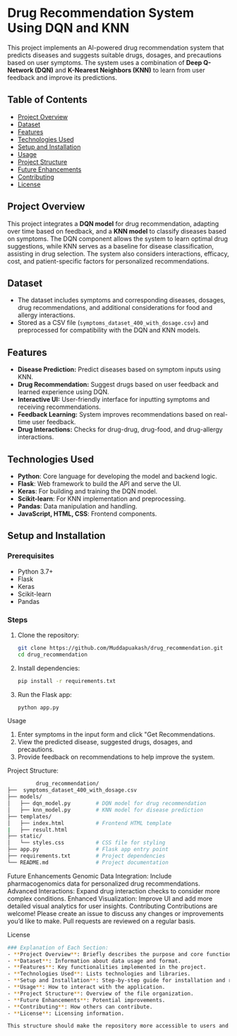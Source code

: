 # Drug Recommendation System Using DQN and KNN

This project implements an AI-powered drug recommendation system that predicts diseases and suggests suitable drugs, dosages, and precautions based on user symptoms. The system uses a combination of **Deep Q-Network (DQN)** and **K-Nearest Neighbors (KNN)** to learn from user feedback and improve its predictions. 

## Table of Contents
- [Project Overview](#project-overview)
- [Dataset](#dataset)
- [Features](#features)
- [Technologies Used](#technologies-used)
- [Setup and Installation](#setup-and-installation)
- [Usage](#usage)
- [Project Structure](#project-structure)
- [Future Enhancements](#future-enhancements)
- [Contributing](#contributing)
- [License](#license)

## Project Overview
This project integrates a **DQN model** for drug recommendation, adapting over time based on feedback, and a **KNN model** to classify diseases based on symptoms. The DQN component allows the system to learn optimal drug suggestions, while KNN serves as a baseline for disease classification, assisting in drug selection. The system also considers interactions, efficacy, cost, and patient-specific factors for personalized recommendations.

## Dataset
- The dataset includes symptoms and corresponding diseases, dosages, drug recommendations, and additional considerations for food and allergy interactions.
- Stored as a CSV file (`symptoms_dataset_400_with_dosage.csv`) and preprocessed for compatibility with the DQN and KNN models.

## Features
- **Disease Prediction:** Predict diseases based on symptom inputs using KNN.
- **Drug Recommendation:** Suggest drugs based on user feedback and learned experience using DQN.
- **Interactive UI:** User-friendly interface for inputting symptoms and receiving recommendations.
- **Feedback Learning:** System improves recommendations based on real-time user feedback.
- **Drug Interactions:** Checks for drug-drug, drug-food, and drug-allergy interactions.

## Technologies Used
- **Python**: Core language for developing the model and backend logic.
- **Flask**: Web framework to build the API and serve the UI.
- **Keras**: For building and training the DQN model.
- **Scikit-learn**: For KNN implementation and preprocessing.
- **Pandas**: Data manipulation and handling.
- **JavaScript, HTML, CSS**: Frontend components.

## Setup and Installation
### Prerequisites
- Python 3.7+
- Flask
- Keras
- Scikit-learn
- Pandas

### Steps
1. Clone the repository:
   ```bash
   git clone https://github.com/Muddapuakash/drug_recommendation.git
   cd drug_recommendation
2. Install dependencies:
    ```bash
   pip install -r requirements.txt
3. Run the Flask app:
   ```bash
   python app.py
Usage
1. Enter symptoms in the input form and click "Get Recommendations.
2. View the predicted disease, suggested drugs, dosages, and precautions.
3. Provide feedback on recommendations to help improve the system.

Project Structure:
   ```bash
            drug_recommendation/
├──  symptoms_dataset_400_with_dosage.csv
├── models/
│   ├── dqn_model.py        # DQN model for drug recommendation
│   ├── knn_model.py        # KNN model for disease prediction
├── templates/
│   ├── index.html          # Frontend HTML template
|   ├── result.html
├── static/
│   └── styles.css          # CSS file for styling
├── app.py                  # Flask app entry point
├── requirements.txt        # Project dependencies
└── README.md               # Project documentation
```
Future Enhancements
Genomic Data Integration: Include pharmacogenomics data for personalized drug recommendations.
Advanced Interactions: Expand drug interaction checks to consider more complex conditions.
Enhanced Visualization: Improve UI and add more detailed visual analytics for user insights.
Contributing
Contributions are welcome! Please create an issue to discuss any changes or improvements you’d like to make. Pull requests are reviewed on a regular basis.

License

   ```bash
### Explanation of Each Section:
- **Project Overview**: Briefly describes the purpose and core functionality.
- **Dataset**: Information about data usage and format.
- **Features**: Key functionalities implemented in the project.
- **Technologies Used**: Lists technologies and libraries.
- **Setup and Installation**: Step-by-step guide for installation and running.
- **Usage**: How to interact with the application.
- **Project Structure**: Overview of the file organization.
- **Future Enhancements**: Potential improvements.
- **Contributing**: How others can contribute.
- **License**: Licensing information.

This structure should make the repository more accessible to users and collaborators. Let me know if you'd like adjustments to any specific sections!
```

